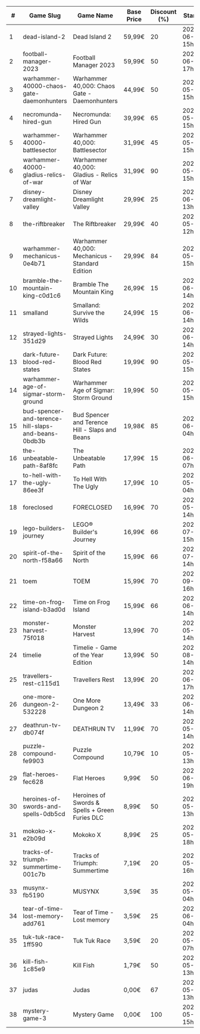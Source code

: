 |#|Game Slug|Game Name|Base Price|Discount (%)|Starts|Ends|
|---|---|---|---|---|---|---|
|1|dead-island-2|Dead Island 2|59,99€|20|2023-06-06 15h|2023-06-15 15h|
|2|football-manager-2023|Football Manager 2023|59,99€|50|2023-06-22 17h|2023-07-13 17h|
|3|warhammer-40000-chaos-gate-daemonhunters|Warhammer 40,000: Chaos Gate - Daemonhunters|44,99€|50|2023-05-25 15h|2023-06-01 15h|
|4|necromunda-hired-gun|Necromunda: Hired Gun|39,99€|65|2023-05-25 15h|2023-06-01 15h|
|5|warhammer-40000-battlesector|Warhammer 40,000: Battlesector|31,99€|45|2023-05-25 15h|2023-06-01 15h|
|6|warhammer-40000-gladius-relics-of-war|Warhammer 40,000: Gladius - Relics of War|31,99€|90|2023-05-25 15h|2023-06-01 15h|
|7|disney-dreamlight-valley|Disney Dreamlight Valley|29,99€|25|2023-06-02 13h|2023-06-15 13h|
|8|the-riftbreaker|The Riftbreaker|29,99€|40|2023-05-29 12h|2023-06-15 12h|
|9|warhammer-mechanicus-0e4b71|Warhammer 40,000: Mechanicus - Standard Edition|29,99€|84|2023-05-25 15h|2023-06-01 15h|
|10|bramble-the-mountain-king-c0d1c6|Bramble The Mountain King|26,99€|15|2023-06-05 14h|2023-06-12 14h|
|11|smalland|Smalland: Survive the Wilds|24,99€|15|2023-06-12 14h|2023-06-19 14h|
|12|strayed-lights-351d29|Strayed Lights|24,99€|30|2023-06-13 14h|2023-06-25 14h|
|13|dark-future-blood-red-states|Dark Future: Blood Red States|19,99€|90|2023-05-25 15h|2023-06-01 15h|
|14|warhammer-age-of-sigmar-storm-ground|Warhammer Age of Sigmar: Storm Ground|19,99€|50|2023-05-25 15h|2023-06-01 15h|
|15|bud-spencer-and-terence-hill-slaps-and-beans-0bdb3b|Bud Spencer and Terence Hill - Slaps and Beans|19,98€|85|2023-06-16 04h|2023-08-02 04h|
|16|the-unbeatable-path-8af8fc|The Unbeatable Path|17,99€|15|2023-06-01 07h|2023-06-11 07h|
|17|to-hell-with-the-ugly-86ee3f|To Hell With The Ugly|17,99€|10|2023-05-30 04h|2023-06-06 04h|
|18|foreclosed|FORECLOSED|16,99€|70|2023-05-29 14h|2023-06-05 14h|
|19|lego-builders-journey|LEGO® Builder's Journey|16,99€|66|2023-07-31 15h|2023-08-07 15h|
|20|spirit-of-the-north-f58a66|Spirit of the North|15,99€|66|2023-07-03 14h|2023-07-10 14h|
|21|toem|TOEM|15,99€|70|2023-09-11 16h|2023-09-24 16h|
|22|time-on-frog-island-b3ad0d|Time on Frog Island|15,99€|66|2023-06-19 14h|2023-06-26 14h|
|23|monster-harvest-75f018|Monster Harvest|13,99€|70|2023-05-29 14h|2023-06-05 14h|
|24|timelie|Timelie - Game of the Year Edition|13,99€|50|2023-08-01 14h|2023-08-15 14h|
|25|travellers-rest-c115d1|Travellers Rest|13,99€|20|2023-06-01 17h|2023-06-15 17h|
|26|one-more-dungeon-2-532228|One More Dungeon 2|13,49€|33|2023-06-09 14h|2023-06-18 14h|
|27|deathrun-tv-db074f|DEATHRUN TV|11,99€|70|2023-05-29 14h|2023-06-05 14h|
|28|puzzle-compound-fe9903|Puzzle Compound|10,79€|10|2023-05-25 13h|2023-06-01 13h|
|29|flat-heroes-fec628|Flat Heroes|9,99€|50|2023-06-16 19h|2023-06-28 19h|
|30|heroines-of-swords-and-spells-0db5cd|Heroines of Swords & Spells + Green Furies DLC|8,99€|50|2023-05-29 13h|2023-06-05 13h|
|31|mokoko-x-e2b09d|Mokoko X|8,99€|25|2023-05-26 18h|2023-06-09 18h|
|32|tracks-of-triumph-summertime-001c7b|Tracks of Triumph: Summertime|7,19€|20|2023-05-27 16h|2023-06-03 16h|
|33|musynx-fb5190|MUSYNX|3,59€|35|2023-05-31 04h|2023-06-07 04h|
|34|tear-of-time-lost-memory-add761|Tear of Time - Lost memory|3,59€|25|2023-06-21 04h|2023-06-28 04h|
|35|tuk-tuk-race-1ff590|Tuk Tuk Race|3,59€|20|2023-05-25 07h|2023-06-01 07h|
|36|kill-fish-1c85e9|Kill Fish|1,79€|50|2023-05-29 13h|2023-06-05 13h|
|37|judas|Judas|0,00€|67|2023-05-29 13h|2023-06-05 13h|
|38|mystery-game-3|Mystery Game|0,00€|100|2023-05-25 15h|2023-06-01 15h|
